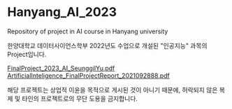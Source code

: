 # Hanyang_AI_2023
Repository of project in AI course in Hanyang university

한양대학교 데이터사이언스학부 2022년도 수업으로 개설된 "인공지능" 과목의 Project입니다.

[FinalProject_2023_AI_SeunggilYu.pdf](https://github.com/dinggiri/Hanyang_AI_2023/files/12130716/FinalProject_2023_AI_SeunggilYu.pdf)
[ArtificialInteligence_FinalProjectReport_2021092888.pdf](https://github.com/dinggiri/Hanyang_AI_2023/files/12130715/ArtificialInteligence_FinalProjectReport_2021092888.pdf)

해당 프로젝트는 상업적 이윤을 목적으로 게시된 것이 아니기 때문에,
허락되지 않은 복제 및 타인의 프로젝트로의 무단 도용을 금지합니다.
